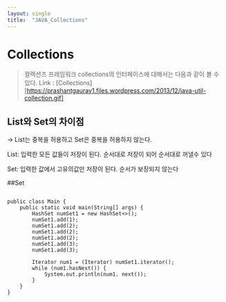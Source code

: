 ```yaml
---
layout: single
title:  "JAVA_Collections"
---
```


# Collections

> 컬렉션즈 프레임워크
> collections의 인터페이스에 대해서는 다음과 같이 볼 수 있다.
> Link : [Collections][https://prashantgaurav1.files.wordpress.com/2013/12/java-util-collection.gif]


## List와 Set의 차이점
→ List는 중복을 허용하고 Set은 중복을 허용하지 않는다.

List:
 입력한 모든 값들이 저장이 된다.
  순서대로 저장이 되어 순서대로 꺼낼수 있다

Set: 
 입력한 값에서 고유의값만 저장이 된다.
 순서가 보장되지 않는다

##Set
<pre>
<code>
public class Main {
    public static void main(String[] args) {
        HashSet<Integer> numSet1 = new HashSet<>();
        numSet1.add(1);
        numSet1.add(2);
        numSet1.add(2);
        numSet1.add(2);
        numSet1.add(3);
        numSet1.add(3);

        Iterator num1 = (Iterator) numSet1.iterator();
        while (num1.hasNext()) {
            System.out.println(num1. next());
        }
    }
}
</code>
</pre>

